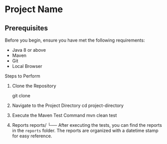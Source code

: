 # Project Name

## Prerequisites

Before you begin, ensure you have met the following requirements:

- Java 8 or above
- Maven
- Git
- Local Browser

Steps to Perform

1. Clone the Repository

   git clone <repository-url>
2. Navigate to the Project Directory
   cd project-directory
3. Execute the Maven Test Command
   mvn clean test
4.  Reports
reports/ └── <report-filename-with-datetime-stamp>
After executing the tests, you can find the reports in the `reports` folder. The reports are organized with a datetime stamp for easy reference.



